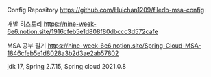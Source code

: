 Config Repository
https://github.com/Huichan1209/filedb-msa-config

개발 히스토리
https://nine-week-6e6.notion.site/1916cfeb5e1d808f80dbccc3d572cafe

MSA 공부 필기
https://nine-week-6e6.notion.site/Spring-Cloud-MSA-1846cfeb5e1d8028a3b2d3ae2ab57802

jdk 17, Spring 2.7.15, Spring cloud 2021.0.8

